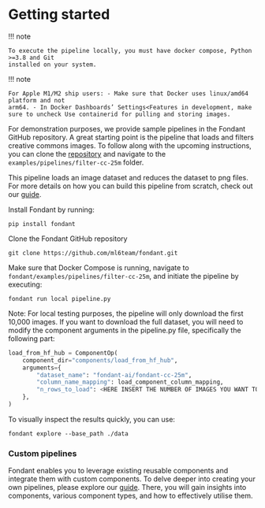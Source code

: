# Getting started

!!! note

    To execute the pipeline locally, you must have docker compose, Python >=3.8 and Git 
    installed on your system.

!!! note

    For Apple M1/M2 ship users: - Make sure that Docker uses linux/amd64 platform and not 
    arm64. - In Docker Dashboards’ Settings<Features in development, make sure to uncheck Use containerid for pulling and storing images.

For demonstration purposes, we provide sample pipelines in the Fondant GitHub repository. A great starting point is the pipeline that loads and filters creative commons images. To follow along with the upcoming instructions, you can clone the [repository](https://github.com/ml6team/fondant) and navigate to the `examples/pipelines/filter-cc-25m` folder.

This pipeline loads an image dataset and reduces the dataset to png files. For more details on how you can build this pipeline from scratch, check out our [guide](/docs/guides/build_a_simple_pipeline.md). 

Install Fondant by running:
```
pip install fondant
```

Clone the Fondant GitHub repository
```
git clone https://github.com/ml6team/fondant.git
```
Make sure that Docker Compose is running, navigate to `fondant/examples/pipelines/filter-cc-25m`, and initiate the pipeline by executing:
```
fondant run local pipeline.py
```
Note: For local testing purposes, the pipeline will only download the first 10,000 images. If you want to download the full dataset, you will need to modify the component arguments in the pipeline.py file, specifically the following part:
```python
load_from_hf_hub = ComponentOp(
    component_dir="components/load_from_hf_hub",
    arguments={
        "dataset_name": "fondant-ai/fondant-cc-25m",
        "column_name_mapping": load_component_column_mapping,
        "n_rows_to_load": <HERE INSERT THE NUMBER OF IMAGES YOU WANT TO DOWNLOAD>
    },
)
```
To visually inspect the results quickly, you can use:
```
fondant explore --base_path ./data
```

### Custom pipelines
Fondant enables you to leverage existing reusable components and integrate them with custom components. To delve deeper into creating your own pipelines, please explore our [guide](/docs/guides/build_a_simple_pipeline.md). There, you will gain insights into components, various component types, and how to effectively utilise them.